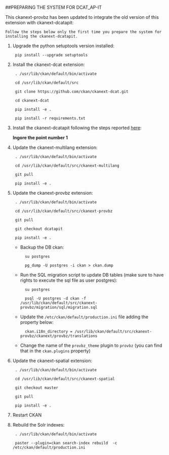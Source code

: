 
##PREPARING THE SYSTEM FOR DCAT_AP-IT

This ckanext-provbz has been updated to integrate the old version of this extension with ckanext-dcatapit:

	Follow the steps below only the first time you prepare the system for installing the ckanext-dcatapit.

1. Upgrade the python setuptools version installed:

		pip install --upgrade setuptools

2. Install the ckanext-dcat extension:

		. /usr/lib/ckan/default/bin/activate

		cd /usr/lib/ckan/default/src

		git clone https://github.com/ckan/ckanext-dcat.git

		cd ckanext-dcat

		pip install -e .

		pip install -r requirements.txt

3. Install the ckanext-dcatapit following the steps reported [here](https://github.com/geosolutions-it/ckanext-dcatapit#installation):

	**Ingore the point number 1**
	
4. Update the ckanext-multilang extension:

		. /usr/lib/ckan/default/bin/activate

		cd /usr/lib/ckan/default/src/ckanext-multilang

		git pull 

		pip install -e .
	
5. Update the ckanext-provbz extension:

		. /usr/lib/ckan/default/bin/activate

		cd /usr/lib/ckan/default/src/ckanext-provbz

		git pull 

		git checkout dcatapit

		pip install -e .
		
	- Backup the DB ckan:
	
			su postgres

			pg_dump -U postgres -i ckan > ckan.dump
	
	- Run the SQL migration script to update DB tables (make sure to have rights to execute the sql file as user postgres):

			su postgres

			psql -U postgres -d ckan -f /usr/lib/ckan/default/src/ckanext-provbz/migration/sql/migration.sql
	
	- Update the `/etc/ckan/default/production.ini` file adding the property below:
	
			ckan.i18n_directory = /usr/lib/ckan/default/src/ckanext-provbz/ckanext/provbz/translations
			
	- Change the name of the `provbz_theme` plugin to `provbz` (you can find that in the `ckan.plugins` property)
		
6. Update the ckanext-spatial extension:

		. /usr/lib/ckan/default/bin/activate

		cd /usr/lib/ckan/default/src/ckanext-spatial

		git checkout master

		git pull 

		pip install -e .
	
7. Restart CKAN

8. Rebuild the Solr indexes:

		. /usr/lib/ckan/default/bin/activate

		paster --plugin=ckan search-index rebuild  -c /etc/ckan/default/production.ini
